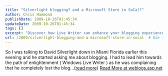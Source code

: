 ```yaml
---
title: "Silverlight blogging? and a Microsoft Store in SoCal?"
author: Chris Hammond
publishDate: 2009-10-26T01:45:34
updateDate: 2009-10-26T01:45:34
tags: []
excerpt: "Discover how Live Writer can enhance your blogging experience in this insightful conversation with David Silverlight from Miami, Florida. Read more at weblogs.asp.net."
url: /2009/silverlight-blogging-and-a-microsoft-store-in-socal  # Use the generated URL with year
---
```

So I was talking to David Silverlight down in Miami Florida earlier this evening and he started asking me about blogging. I had to lead him towards the path of enlightenment ( Windows Live Writer ) as he was complaining that he completely lost the blog...(<a href="https://weblogs.asp.net/christoc/archive/2009/10/26/silverlight-blogging-and-a-microsoft-store-in-socal.aspx">read more</a>)<img src="https://weblogs.asp.net/aggbug.aspx?PostID=7239402" width="1" height="1"> <a href="https://weblogs.asp.net/christoc/archive/2009/10/26/silverlight-blogging-and-a-microsoft-store-in-socal.aspx">Read More at weblogs.asp.net</a>


